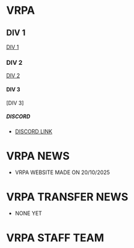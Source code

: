 # VRPA

## DIV 1

[DIV 1](https://bananasplitiscool69-sudo.github.io/DIV.1/)

### DIV 2

[DIV 2](https://bananasplitiscool69-sudo.github.io/DIV.2/)

#### DIV 3

[DIV 3]


##### DISCORD
- [DISCORD LINK](https://discord.gg/SV63XuSTY)

# VRPA NEWS
- VRPA WEBSITE MADE ON 20/10/2025

# VRPA TRANSFER NEWS
- NONE YET

# VRPA STAFF TEAM
